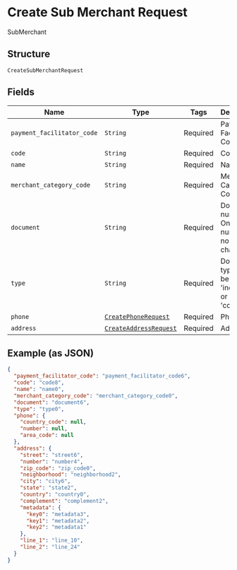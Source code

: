 
# Create Sub Merchant Request

SubMerchant

## Structure

`CreateSubMerchantRequest`

## Fields

| Name | Type | Tags | Description |
|  --- | --- | --- | --- |
| `payment_facilitator_code` | `String` | Required | Payment Facilitator Code |
| `code` | `String` | Required | Code |
| `name` | `String` | Required | Name |
| `merchant_category_code` | `String` | Required | Merchant Category Code |
| `document` | `String` | Required | Document number. Only numbers, no special characters. |
| `type` | `String` | Required | Document type. Can be either 'individual' or 'company' |
| `phone` | [`CreatePhoneRequest`](/doc/models/create-phone-request.md) | Required | Phone |
| `address` | [`CreateAddressRequest`](/doc/models/create-address-request.md) | Required | Address |

## Example (as JSON)

```json
{
  "payment_facilitator_code": "payment_facilitator_code6",
  "code": "code8",
  "name": "name0",
  "merchant_category_code": "merchant_category_code0",
  "document": "document6",
  "type": "type0",
  "phone": {
    "country_code": null,
    "number": null,
    "area_code": null
  },
  "address": {
    "street": "street6",
    "number": "number4",
    "zip_code": "zip_code0",
    "neighborhood": "neighborhood2",
    "city": "city6",
    "state": "state2",
    "country": "country0",
    "complement": "complement2",
    "metadata": {
      "key0": "metadata3",
      "key1": "metadata2",
      "key2": "metadata1"
    },
    "line_1": "line_10",
    "line_2": "line_24"
  }
}
```

